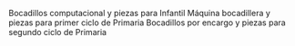 Bocadillos computacional y piezas para Infantil
Máquina bocadillera y piezas para primer ciclo de Primaria
Bocadillos por encargo y piezas para segundo ciclo de Primaria
